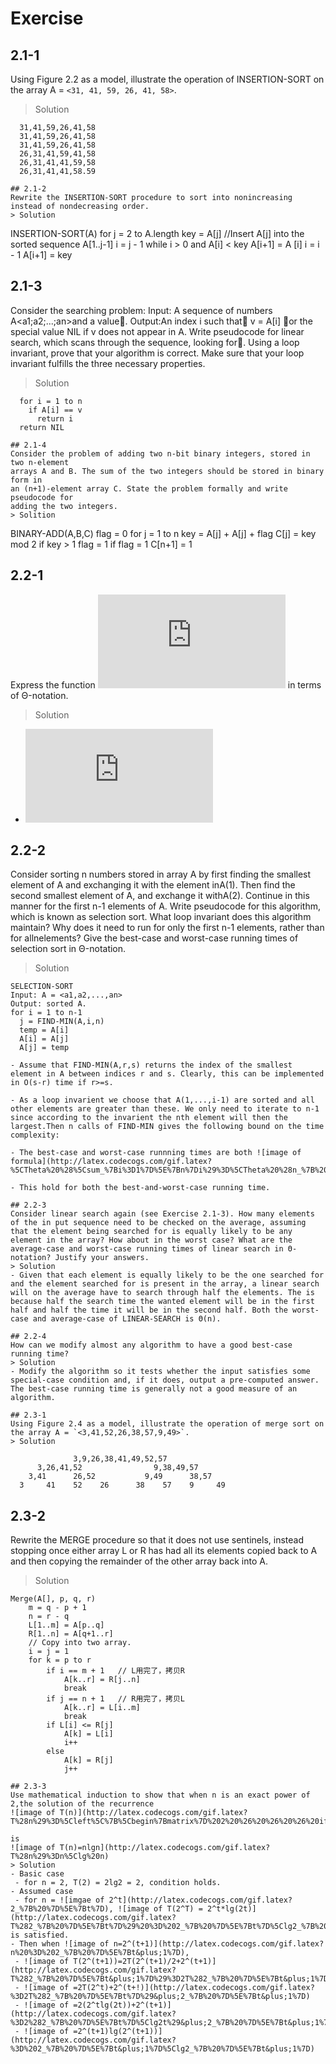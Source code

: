 # Exercise
## 2.1-1
Using Figure 2.2 as a model, illustrate the operation of INSERTION-SORT on the array A = `<31, 41, 59, 26, 41, 58>`.
> Solution
```
  31,41,59,26,41,58
  31,41,59,26,41,58
  31,41,59,26,41,58
  26,31,41,59,41,58
  26,31,41,41,59,58
  26,31,41,41,58.59
  
## 2.1-2
Rewrite the INSERTION-SORT procedure to sort into nonincreasing instead of nondecreasing order.
> Solution
```
  INSERTION-SORT(A)
  for j = 2 to A.length
      key = A[j]
      //Insert A[j] into the sorted sequence A[1..j-1]
      i = j - 1
      while i > 0 and A[i] < key
        A[i+1] = A [i]
        i = i - 1
      A[i+1] = key

## 2.1-3
Consider the searching problem:
Input: A sequence of numbers A<a1;a2;...;an>and a value.
Output:An index i such that v = A[i] or the special value NIL if v does not appear in A.
Write pseudocode for linear search, which scans through the sequence, looking
for. Using a loop invariant, prove that your algorithm is correct. Make sure that
your loop invariant fulfills the three necessary properties.
> Solution
```  
  for i = 1 to n
    if A[i] == v
      return i
  return NIL

## 2.1-4
Consider the problem of adding two n-bit binary integers, stored in two n-element
arrays A and B. The sum of the two integers should be stored in binary form in
an (n+1)-element array C. State the problem formally and write pseudocode for
adding the two integers.
> Solition
```
  BINARY-ADD(A,B,C)
  flag = 0
  for j = 1 to n
  key = A[j] + A[j] + flag
  C[j] = key mod 2
  if key > 1
    flag = 1
  if flag = 1
    C[n+1] = 1

## 2.2-1
Express the function ![image of n^3/1000 - 100n^2 - 100n + 3](http://latex.codecogs.com/gif.latex?n_%7B%20%7D%5E%7B3%7D/1000-100n_%7B%20%7D%5E%7B2%7D-100n&plus;3) in terms of Θ-notation.
> Solution
- ![image of theta^3](http://latex.codecogs.com/gif.latex?n_%7B%20%7D%5E%7B3%7D/1000-100n_%7B%20%7D%5E%7B2%7D-100n&plus;3%3D%5CTheta%20%28n_%7B%20%7D%5E%7B3%7D%29)
  
## 2.2-2
Consider sorting n numbers stored in array A by first finding the smallest element of A and exchanging it with the element inA(1). Then find the second smallest element of A, and exchange it withA(2). Continue in this manner for the first n-1 elements of A. Write pseudocode for this algorithm, which is known as selection sort. What loop invariant does this algorithm maintain? Why does it need to run for only the first n-1 elements, rather than for allnelements? Give the best-case and worst-case running times of selection sort in Θ-notation.
> Solution
```
SELECTION-SORT
Input: A = <a1,a2,...,an>
Output: sorted A.
for i = 1 to n-1
  j = FIND-MIN(A,i,n)
  temp = A[i]
  A[i] = A[j]
  A[j] = temp
  
- Assume that FIND-MIN(A,r,s) returns the index of the smallest element in A between indices r and s. Clearly, this can be implemented in O(s-r) time if r>=s.

- As a loop invarient we choose that A(1,...,i-1) are sorted and all other elements are greater than these. We only need to iterate to n-1 since according to the invarient the nth element will then the largest.Then n calls of FIND-MIN gives the following bound on the time complexity:
  
- The best-case and worst-case runnning times are both ![image of formula](http://latex.codecogs.com/gif.latex?%5CTheta%20%28%5Csum_%7Bi%3D1%7D%5E%7Bn%7Di%29%3D%5CTheta%20%28n_%7B%20%7D%5E%7B2%7D%29)

- This hold for both the best-and-worst-case running time.

## 2.2-3
Consider linear search again (see Exercise 2.1-3). How many elements of the in put sequence need to be checked on the average, assuming that the element being searched for is equally likely to be any element in the array? How about in the worst case? What are the average-case and worst-case running times of linear search in Θ-notation? Justify your answers.
> Solution
- Given that each element is equally likely to be the one searched for and the element searched for is present in the array, a linear search will on the average have to search through half the elements. The is because half the search time the wanted element will be in the first half and half the time it will be in the second half. Both the worst-case and average-case of LINEAR-SEARCH is Θ(n).

## 2.2-4
How can we modify almost any algorithm to have a good best-case running time?
> Solution
- Modify the algorithm so it tests whether the input satisfies some special-case condition and, if it does, output a pre-computed answer. The best-case running time is generally not a good measure of an algorithm.

## 2.3-1
Using Figure 2.4 as a model, illustrate the operation of merge sort on the array A = `<3,41,52,26,38,57,9,49>`.
> Solution
```
                  3,9,26,38,41,49,52,57
          3,26,41,52                9,38,49,57
        3,41      26,52           9,49      38,57
      3     41    52    26      38    57    9     49
      
## 2.3-2
Rewrite the MERGE procedure so that it does not use sentinels, instead stopping once either array L or R has had all its elements copied back to A and then copying the remainder of the other array back into A.
> Solution
```
Merge(A[], p, q, r)
    m = q - p + 1
    n = r - q
    L[1..m] = A[p..q]
    R[1..n] = A[q+1..r]
    // Copy into two array.
    i = j = 1
    for k = p to r
        if i == m + 1   // L用完了，拷贝R
            A[k..r] = R[j..n]
            break
        if j == n + 1   // R用完了，拷贝L
            A[k..r] = L[i..m]
            break
        if L[i] <= R[j]
            A[k] = L[i]
            i++
        else
            A[k] = R[j]
            j++

## 2.3-3
Use mathematical induction to show that when n is an exact power of 2,the solution of the recurrence
![image of T(n)](http://latex.codecogs.com/gif.latex?T%28n%29%3D%5Cleft%5C%7B%5Cbegin%7Bmatrix%7D%202%20%26%20%26%20%26%20if%20%5C%20n%20%3D%202%5C%5C%202T%28n/2%29&plus;n%20%26%20%26%20%26if%20%5C%20n%3D2_%7B%20%7D%5E%7Bk%7D%2Cfor%20%5C%20k%3E1%20%5Cend%7Bmatrix%7D%5Cright.)

is
![image of T(n)=nlgn](http://latex.codecogs.com/gif.latex?T%28n%29%3Dn%5Clg%20n)
> Solution
- Basic case
 - for n = 2, T(2) = 2lg2 = 2, condition holds.
- Assumed case
 - for n = ![imgae of 2^t](http://latex.codecogs.com/gif.latex?2_%7B%20%7D%5E%7Bt%7D), ![image of T(2^T) = 2^t*lg(2t)](http://latex.codecogs.com/gif.latex?T%282_%7B%20%7D%5E%7Bt%7D%29%20%3D%202_%7B%20%7D%5E%7Bt%7D%5Clg2_%7B%20%7D%5E%7Bt%7D) is satisfied.
- Then when ![image of n=2^(t+1)](http://latex.codecogs.com/gif.latex?n%20%3D%202_%7B%20%7D%5E%7Bt&plus;1%7D), 
 - ![image of T(2^(t+1))=2T(2^(t+1)/2+2^(t+1)](http://latex.codecogs.com/gif.latex?T%282_%7B%20%7D%5E%7Bt&plus;1%7D%29%3D2T%282_%7B%20%7D%5E%7Bt&plus;1%7D/2%29&plus;2_%7B%20%7D%5E%7Bt&plus;1%7D)
 - ![image of =2T(2^t)+2^(t+!)](http://latex.codecogs.com/gif.latex?%3D2T%282_%7B%20%7D%5E%7Bt%7D%29&plus;2_%7B%20%7D%5E%7Bt&plus;1%7D)
 - ![image of =2(2^tlg(2t))+2^(t+1)](http://latex.codecogs.com/gif.latex?%3D2%282_%7B%20%7D%5E%7Bt%7D%5Clg2t%29&plus;2_%7B%20%7D%5E%7Bt&plus;1%7D)
 - ![image of =2^(t+1)lg(2^(t+1))](http://latex.codecogs.com/gif.latex?%3D%202_%7B%20%7D%5E%7Bt&plus;1%7D%5Clg2_%7B%20%7D%5E%7Bt&plus;1%7D)
